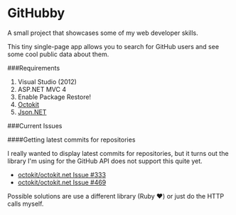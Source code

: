 GitHubby
========

A small project that showcases some of my web developer skills.

This tiny single-page app allows you to search for GitHub users and see some 
cool public data about them.

###Requirements

1. Visual Studio (2012)
2. ASP.NET MVC 4
3. Enable Package Restore!
  1. [Octokit](https://www.nuget.org/packages/Octokit)
  2. [Json.NET](http://www.nuget.org/packages/newtonsoft.json)

###Current Issues

####Getting latest commits for repositories

I really wanted to display latest commits for repositories, but it turns 
out the library I'm using for the GitHub API does not support this quite yet.
* [octokit/octokit.net Issue #333](https://github.com/octokit/octokit.net/issues/333)
* [octokit/octokit.net Issue #469](https://github.com/octokit/octokit.net/issues/469)

Possible solutions are use a different library (Ruby :heart:) or just do the HTTP calls myself.